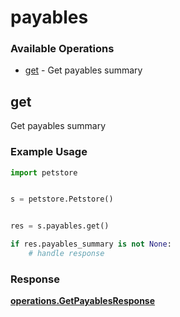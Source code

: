 # payables

### Available Operations

* [get](#get) - Get payables summary

## get

Get payables summary

### Example Usage

```python
import petstore


s = petstore.Petstore()


res = s.payables.get()

if res.payables_summary is not None:
    # handle response
```


### Response

**[operations.GetPayablesResponse](../../models/operations/getpayablesresponse.md)**

